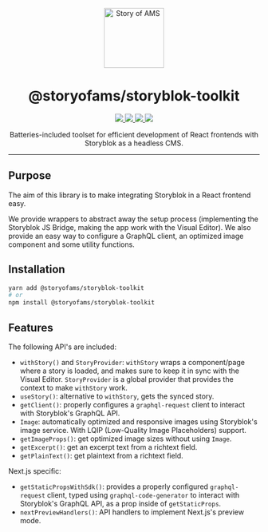 <p align="center">
  <a href="https://storyofams.com/" target="_blank" align="center">
    <img src="https://storyofams.com/public/story-of-ams-logo-small@3x.png" alt="Story of AMS" width="120">
  </a>
  <h1 align="center">@storyofams/storyblok-toolkit</h1>
  <p align="center">
    <a aria-label="releases" href="https://github.com/storyofams/storyblok-toolkit/releases/" target="_blank">
      <img src="https://github.com/storyofams/storyblok-toolkit/workflows/Release/badge.svg">
    </a>
    <a aria-label="npm" href="https://www.npmjs.com/package/@storyofams/storyblok-toolkit" target="_blank">
      <img src="https://img.shields.io/npm/v/@storyofams/storyblok-toolkit">
    </a>
    <a aria-label="codecov" href="https://codecov.io/gh/storyofams/storyblok-toolkit" target="_blank">
      <img src="https://codecov.io/gh/storyofams/storyblok-toolkit/branch/master/graph/badge.svg?token=ZV0YT4HU5H">
    </a>
    <a aria-label="stars" href="https://github.com/storyofams/storyblok-toolkit/stargazers/" target="_blank">
      <img src="https://img.shields.io/github/stars/storyofams/storyblok-toolkit.svg?style=social&label=Star&maxAge=86400" />
    </a>
  </p>
  <p align="center">Batteries-included toolset for efficient development of React frontends with Storyblok as a headless CMS.</p>
</p>

---

## Purpose

The aim of this library is to make integrating Storyblok in a React frontend easy.

We provide wrappers to abstract away the setup process (implementing the Storyblok JS Bridge, making the app work with the Visual Editor). We also provide an easy way to configure a GraphQL client, an optimized image component and some utility functions.

## Installation

```sh
yarn add @storyofams/storyblok-toolkit
# or
npm install @storyofams/storyblok-toolkit
```

## Features

The following API's are included:

- `withStory()` and `StoryProvider`: `withStory` wraps a component/page where a story is loaded, and makes sure to keep it in sync with the Visual Editor. `StoryProvider` is a global provider that provides the context to make `withStory` work.
- `useStory()`: alternative to `withStory`, gets the synced story.
- `getClient()`: properly configures a `graphql-request` client to interact with Storyblok's GraphQL API.
- `Image`: automatically optimized and responsive images using Storyblok's image service. With LQIP (Low-Quality Image Placeholders) support.
- `getImageProps()`: get optimized image sizes without using `Image`.
- `getExcerpt()`: get an excerpt text from a richtext field.
- `getPlainText()`: get plaintext from a richtext field.

Next.js specific:
- `getStaticPropsWithSdk()`: provides a properly configured `graphql-request` client, typed using `graphql-code-generator` to interact with Storyblok's GraphQL API, as a prop inside of `getStaticProps`.
- `nextPreviewHandlers()`: API handlers to implement Next.js's preview mode.

